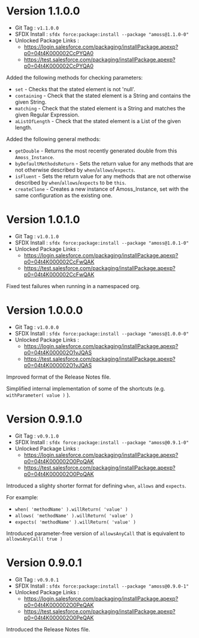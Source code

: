 # Version 1.1.0.0

* Git Tag                : `v1.1.0.0`
* SFDX Install           : `sfdx force:package:install --package "amoss@1.1.0-0"`
* Unlocked Package Links :
  * https://login.salesforce.com/packaging/installPackage.apexp?p0=04t4K000002CcPYQA0
  * https://test.salesforce.com/packaging/installPackage.apexp?p0=04t4K000002CcPYQA0

Added the following methods for checking parameters:
* `set` - Checks that the stated element is not 'null'.
* `containing` - Check that the stated element is a String and contains the given String.
* `matching` - Check that the stated element is a String and matches the given Regular Expression.
* `aListOfLength` - Check that the stated element is a List of the given length.

Added the following general methods:
* `getDouble` - Returns the most recently generated double from this `Amoss_Instance`.
* `byDefaultMethodsReturn` - Sets the return value for any methods that are not otherwise described by `when`/`allows`/`expects`.
* `isFluent` - Sets the return value for any methods that are not otherwise described by `when`/`allows`/`expects` to be `this`.
* `createClone` - Creates a new instance of Amoss_Instance, set with the same configuration as the existing one.


# Version 1.0.1.0

* Git Tag                : `v1.0.1.0`
* SFDX Install           : `sfdx force:package:install --package "amoss@1.0.1-0"`
* Unlocked Package Links :
  * https://login.salesforce.com/packaging/installPackage.apexp?p0=04t4K000002CcFwQAK
  * https://test.salesforce.com/packaging/installPackage.apexp?p0=04t4K000002CcFwQAK

Fixed test failures when running in a namespaced org.

# Version 1.0.0.0

* Git Tag                : `v1.0.0.0`
* SFDX Install           : `sfdx force:package:install --package "amoss@1.0.0-0"`
* Unlocked Package Links :
  * https://login.salesforce.com/packaging/installPackage.apexp?p0=04t4K000002O1vJQAS
  * https://test.salesforce.com/packaging/installPackage.apexp?p0=04t4K000002O1vJQAS

Improved format of the Release Notes file.

Simplified internal implementation of some of the shortcuts (e.g. `withParameter( value )` ).

# Version 0.9.1.0

* Git Tag                : `v0.9.1.0`
* SFDX Install           : `sfdx force:package:install --package "amoss@0.9.1-0"`
* Unlocked Package Links :
  * https://login.salesforce.com/packaging/installPackage.apexp?p0=04t4K000002O0PoQAK
  * https://test.salesforce.com/packaging/installPackage.apexp?p0=04t4K000002O0PoQAK

Introduced a slighty shorter format for defining `when`, `allows` and `expects`.

For example:
* `when( 'methodName' ).willReturn( 'value' )`
* `allows( 'methodName' ).willReturn( 'value' )`
* `expects( 'methodName' ).willReturn( 'value' )`

Introduced parameter-free version of `allowsAnyCall` that is equivalent to `allowsAnyCall( true )`

# Version 0.9.0.1

* Git Tag                : `v0.9.0.1`
* SFDX Install           : `sfdx force:package:install --package "amoss@0.9.0-1"`
* Unlocked Package Links :
  * https://login.salesforce.com/packaging/installPackage.apexp?p0=04t4K000002O0PeQAK
  * https://test.salesforce.com/packaging/installPackage.apexp?p0=04t4K000002O0PeQAK

Introduced the Release Notes file.
